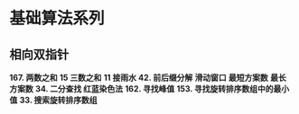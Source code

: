# 基础算法系列

## 相向双指针
**167. 两数之和**
**15 三数之和**
**11 接雨水**
**42. 前后缀分解**
**滑动窗口**
**最短方案数**
**最长方案数**
**34. 二分查找 红蓝染色法**
**162. 寻找峰值**
**153. 寻找旋转排序数组中的最小值**
**33. 搜索旋转排序数组**




